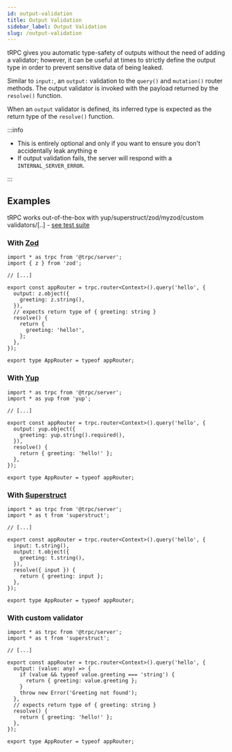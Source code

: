 ```yaml
---
id: output-validation
title: Output Validation
sidebar_label: Output Validation
slug: /output-validation
---
```


tRPC gives you automatic type-safety of outputs without the need of adding a validator; however, it can be useful at times to strictly define the output type in order to prevent sensitive data of being leaked.

Similar to `input:`, an `output:` validation to the `query()` and `mutation()` router methods. The output validator is invoked with the payload returned by the `resolve()` function.

When an `output` validator is defined, its inferred type is expected as the return type of the `resolve()` function.

:::info

- This is entirely optional and only if you want to ensure you don't accidentally leak anything e
- If output validation fails, the server will respond with a `INTERNAL_SERVER_ERROR`.

:::

## Examples

tRPC works out-of-the-box with yup/superstruct/zod/myzod/custom validators/[..] - [see test suite](https://github.com/trpc/trpc/blob/feature/output-parser-oas/packages/server/test/outputParser.test.ts)

### With [Zod](https://github.com/colinhacks/zod)

```tsx
import * as trpc from '@trpc/server';
import { z } from 'zod';

// [...]

export const appRouter = trpc.router<Context>().query('hello', {
  output: z.object({
    greeting: z.string(),
  }),
  // expects return type of { greeting: string }
  resolve() {
    return {
      greeting: 'hello!',
    };
  },
});

export type AppRouter = typeof appRouter;
```

### With [Yup](https://github.com/jquense/yup)

```tsx
import * as trpc from '@trpc/server';
import * as yup from 'yup';

// [...]

export const appRouter = trpc.router<Context>().query('hello', {
  output: yup.object({
    greeting: yup.string().required(),
  }),
  resolve() {
    return { greeting: 'hello!' };
  },
});

export type AppRouter = typeof appRouter;
```

### With [Superstruct](https://github.com/ianstormtaylor/superstruct)

```tsx
import * as trpc from '@trpc/server';
import * as t from 'superstruct';

// [...]

export const appRouter = trpc.router<Context>().query('hello', {
  input: t.string(),
  output: t.object({
    greeting: t.string(),
  }),
  resolve({ input }) {
    return { greeting: input };
  },
});

export type AppRouter = typeof appRouter;
```

### With custom validator

```tsx
import * as trpc from '@trpc/server';
import * as t from 'superstruct';

// [...]

export const appRouter = trpc.router<Context>().query('hello', {
  output: (value: any) => {
    if (value && typeof value.greeting === 'string') {
      return { greeting: value.greeting };
    }
    throw new Error('Greeting not found');
  },
  // expects return type of { greeting: string }
  resolve() {
    return { greeting: 'hello!' };
  },
});

export type AppRouter = typeof appRouter;
```
